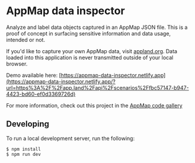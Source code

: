 # AppMap data inspector
Analyze and label data objects captured in an AppMap JSON file. This is a proof of concept in surfacing sensitive information and data usage, intended or not.

If you'd like to capture your own AppMap data, visit [appland.org](https://appland.org/#recording-clients). Data loaded into this application is never transmitted outside of your local browser.

Demo available here: [https://appmap-data-inspector.netlify.app](https://appmap-data-inspector.netlify.app/?url=https%3A%2F%2Fapp.land%2Fapi%2Fscenarios%2Ffbc57147-b947-4423-bd60-ef0d3369726d)

For more information, check out this project in the [AppMap code gallery](https://appland.org/code-gallery/appmap-data-inspector)

## Developing
To run a local development server, run the following:
```
$ npm install
$ npm run dev
```
